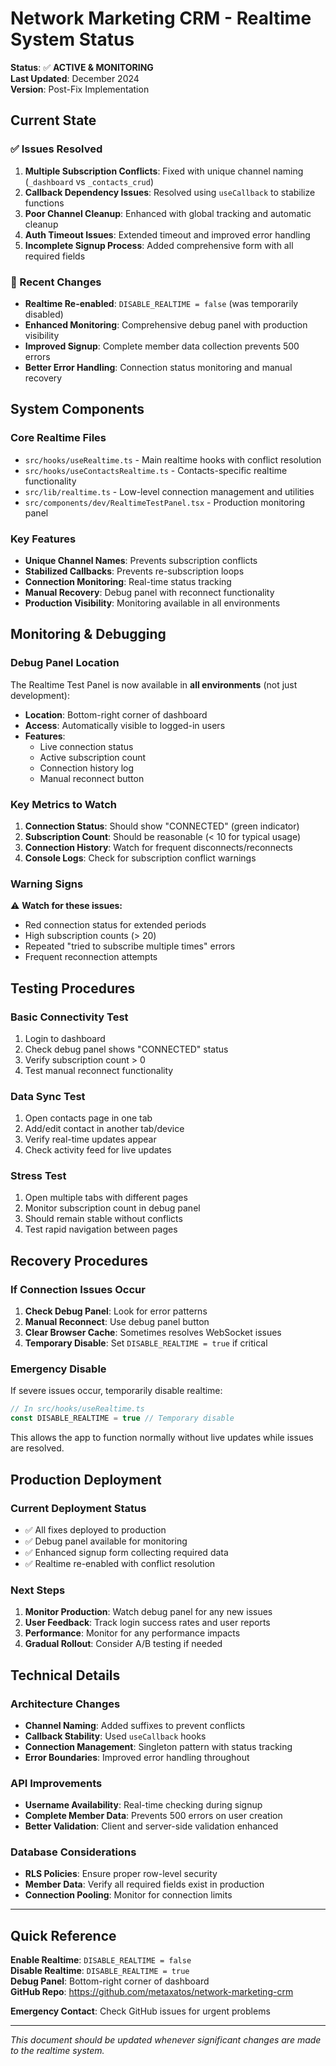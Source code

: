 # Network Marketing CRM - Realtime System Status

**Status**: ✅ **ACTIVE & MONITORING**  
**Last Updated**: December 2024  
**Version**: Post-Fix Implementation

## Current State

### ✅ Issues Resolved
1. **Multiple Subscription Conflicts**: Fixed with unique channel naming (`_dashboard` vs `_contacts_crud`)
2. **Callback Dependency Issues**: Resolved using `useCallback` to stabilize functions
3. **Poor Channel Cleanup**: Enhanced with global tracking and automatic cleanup
4. **Auth Timeout Issues**: Extended timeout and improved error handling
5. **Incomplete Signup Process**: Added comprehensive form with all required fields

### 🔧 Recent Changes
- **Realtime Re-enabled**: `DISABLE_REALTIME = false` (was temporarily disabled)
- **Enhanced Monitoring**: Comprehensive debug panel with production visibility
- **Improved Signup**: Complete member data collection prevents 500 errors
- **Better Error Handling**: Connection status monitoring and manual recovery

## System Components

### Core Realtime Files
- `src/hooks/useRealtime.ts` - Main realtime hooks with conflict resolution
- `src/hooks/useContactsRealtime.ts` - Contacts-specific realtime functionality  
- `src/lib/realtime.ts` - Low-level connection management and utilities
- `src/components/dev/RealtimeTestPanel.tsx` - Production monitoring panel

### Key Features
- **Unique Channel Names**: Prevents subscription conflicts
- **Stabilized Callbacks**: Prevents re-subscription loops
- **Connection Monitoring**: Real-time status tracking
- **Manual Recovery**: Debug panel with reconnect functionality
- **Production Visibility**: Monitoring available in all environments

## Monitoring & Debugging

### Debug Panel Location
The Realtime Test Panel is now available in **all environments** (not just development):
- **Location**: Bottom-right corner of dashboard
- **Access**: Automatically visible to logged-in users
- **Features**: 
  - Live connection status
  - Active subscription count
  - Connection history log
  - Manual reconnect button

### Key Metrics to Watch
1. **Connection Status**: Should show "CONNECTED" (green indicator)
2. **Subscription Count**: Should be reasonable (< 10 for typical usage)
3. **Connection History**: Watch for frequent disconnects/reconnects
4. **Console Logs**: Check for subscription conflict warnings

### Warning Signs
⚠️ **Watch for these issues:**
- Red connection status for extended periods
- High subscription counts (> 20)
- Repeated "tried to subscribe multiple times" errors
- Frequent reconnection attempts

## Testing Procedures

### Basic Connectivity Test
1. Login to dashboard
2. Check debug panel shows "CONNECTED" status
3. Verify subscription count > 0
4. Test manual reconnect functionality

### Data Sync Test
1. Open contacts page in one tab
2. Add/edit contact in another tab/device
3. Verify real-time updates appear
4. Check activity feed for live updates

### Stress Test
1. Open multiple tabs with different pages
2. Monitor subscription count in debug panel
3. Should remain stable without conflicts
4. Test rapid navigation between pages

## Recovery Procedures

### If Connection Issues Occur
1. **Check Debug Panel**: Look for error patterns
2. **Manual Reconnect**: Use debug panel button
3. **Clear Browser Cache**: Sometimes resolves WebSocket issues
4. **Temporary Disable**: Set `DISABLE_REALTIME = true` if critical

### Emergency Disable
If severe issues occur, temporarily disable realtime:

```typescript
// In src/hooks/useRealtime.ts
const DISABLE_REALTIME = true // Temporary disable
```

This allows the app to function normally without live updates while issues are resolved.

## Production Deployment

### Current Deployment Status
- ✅ All fixes deployed to production
- ✅ Debug panel available for monitoring
- ✅ Enhanced signup form collecting required data
- ✅ Realtime re-enabled with conflict resolution

### Next Steps
1. **Monitor Production**: Watch debug panel for any new issues
2. **User Feedback**: Track login success rates and user reports
3. **Performance**: Monitor for any performance impacts
4. **Gradual Rollout**: Consider A/B testing if needed

## Technical Details

### Architecture Changes
- **Channel Naming**: Added suffixes to prevent conflicts
- **Callback Stability**: Used `useCallback` hooks
- **Connection Management**: Singleton pattern with status tracking
- **Error Boundaries**: Improved error handling throughout

### API Improvements
- **Username Availability**: Real-time checking during signup
- **Complete Member Data**: Prevents 500 errors on user creation
- **Better Validation**: Client and server-side validation enhanced

### Database Considerations
- **RLS Policies**: Ensure proper row-level security
- **Member Data**: Verify all required fields exist in production
- **Connection Pooling**: Monitor for connection limits

---

## Quick Reference

**Enable Realtime**: `DISABLE_REALTIME = false`  
**Disable Realtime**: `DISABLE_REALTIME = true`  
**Debug Panel**: Bottom-right corner of dashboard  
**GitHub Repo**: https://github.com/metaxatos/network-marketing-crm  

**Emergency Contact**: Check GitHub issues for urgent problems

---
*This document should be updated whenever significant changes are made to the realtime system.* 